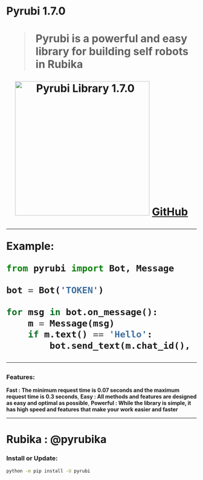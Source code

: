 <h1>Pyrubi 1.7.0<h1/>

> Pyrubi is a powerful and easy library for building self robots in Rubika

<p align='center'>
    <img src='https://iili.io/HIjPRS9.jpg' alt='Pyrubi Library 1.7.0' width='356'>
    <a href='https://github.com/AliGanji1/pyrubi'>GitHub</a>
</p>

<hr>

**Example:**
``` python
from pyrubi import Bot, Message

bot = Bot('TOKEN')

for msg in bot.on_message():
    m = Message(msg)
    if m.text() == 'Hello':
        bot.send_text(m.chat_id(), 'Hello from Pyrubi Library', m.message_id())
```

<hr>

### Features:

**Fast : The minimum request time is 0.07 seconds and the maximum request time is 0.3 seconds**,
**Easy : All methods and features are designed as easy and optimal as possible**, 
**Powerful : While the library is simple, it has high speed and features that make your work easier and faster**

<hr>

# Rubika : @pyrubika

### Install or Update:

``` bash
python -m pip install -U pyrubi
```